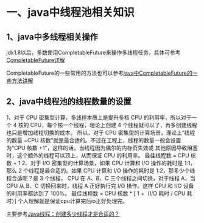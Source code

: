 # 一、java中线程池相关知识
## 1、java中多线程相关操作
  jdk1.8以后，多数使用CompletableFuture来操作多线程任务，具体可参考[CompletableFuture详解](https://juejin.cn/post/7126145088299728933)

  CompletableFuture的一些常用的方法也可以参考[java中CompletableFuture的一些方法讲解](https://blog.csdn.net/weixin_44073836/article/details/123346035)
  
  
## 2、java中线程池的线程数量的设置
1、对于 CPU 密集型计算，多线程本质上是提升多核 CPU 的利用率，所以对于一个 4 核的 CPU，每个核一个线程，理论上创建 4 个线程就可以了，再多创建线程也只是增加线程切换的成本。
所以，对于 CPU 密集型的计算场景，理论上“线程的数量 =CPU 核数”就是最合适的。不过在工程上，线程的数量一般会设置为“CPU 核数 +1”，这样的话，当线程因为偶尔的内存页失效或
其他原因导致阻塞时，这个额外的线程可以顶上，从而保证 CPU 的利用率。
最佳线程数 = CPU 核数 + 1
2、对于 I/O 密集型的计算场景，如果 CPU 计算和 I/O 操作的耗时是 1:1，那么 2 个线程是最合适的。如果 CPU 计算和 I/O 操作的耗时是 1:2，那多少个线程合适呢？是 3 个线程，
CPU 在 A、B、C 三个线程之间切换，对于线程 A，当 CPU 从 B、C 切换回来时，线程 A 正好执行完 I/O 操作。这样 CPU 和 I/O 设备的利用率都达到了 100%。
最佳线程数 = CPU 核数 * [ 1 +（I/O 耗时 / CPU 耗时）]
  个人理解就是保证cpu计算完后io正好处理完。

主要参考[Java线程：创建多少线程才是合适的？](https://blog.csdn.net/ChinaLiaoTian/article/details/128472930)


